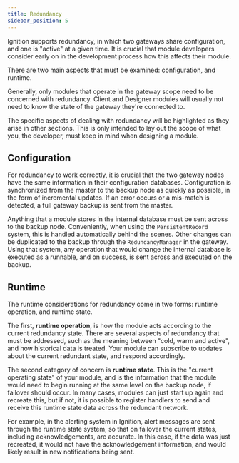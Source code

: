 ```yaml
---
title: Redundancy
sidebar_position: 5
---
```

Ignition supports redundancy, in which two gateways share configuration, and one is "active" at a given time. It is crucial that module developers consider early on in the development process how this affects their module. 

There are two main aspects that must be examined: configuration, and runtime. 

Generally, only modules that operate in the gateway scope need to be concerned with redundancy. Client and Designer modules will usually not need to know the state of the gateway they're connected to.

The specific aspects of dealing with redundancy will be highlighted as they arise in other sections. This is only intended to lay out the scope of what you, the developer, must keep in mind when designing a module.

## Configuration
For redundancy to work correctly, it is crucial that the two gateway nodes have the same information in their configuration databases. Configuration is synchronized from the master to the backup node as quickly as possible, in the form of incremental updates. If an error occurs or a mis-match is detected, a full gateway backup is sent from the master. 

Anything that a module stores in the internal database must be sent across to the backup node. Conveniently, when using the `PersistentRecord` system, this is handled automatically behind the scenes. Other changes can be duplicated to the backup through the `RedundancyManager` in the gateway. Using that system, any operation that would change the internal database is executed as a runnable, and on success, is sent across and executed on the backup.

## Runtime
The runtime considerations for redundancy come in two forms: runtime operation, and runtime state. 

The first, **runtime operation**, is how the module acts according to the current redundancy state. There are several aspects of redundancy that must be addressed, such as the meaning between "cold, warm and active", and how historical data is treated. Your module can subscribe to updates about the current redundant state, and respond accordingly. 

The second category of concern is **runtime state**. This is the "current operating state" of your module, and is the information that the module would need to begin running at the same level on the backup node, if failover should occur. In many cases, modules can just start up again and recreate this, but if not, it is possible to register handlers to send and receive this runtime state data across the redundant network. 

For example, in the alerting system in Ignition, alert messages are sent through the runtime state system, so that on failover the current states, including acknowledgements, are accurate. In this case, if the data was just recreated, it would not have the acknowledgement information, and would likely result in new notifications being sent.